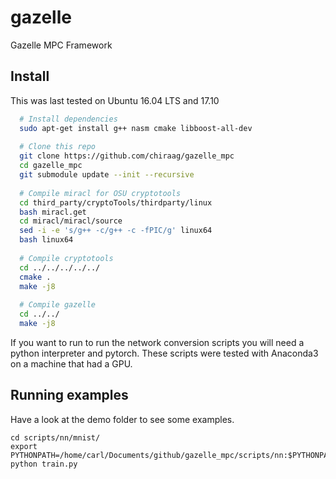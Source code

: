 # gazelle
Gazelle MPC Framework

## Install

This was last tested on Ubuntu 16.04 LTS and 17.10
```bash
  # Install dependencies
  sudo apt-get install g++ nasm cmake libboost-all-dev
  
  # Clone this repo
  git clone https://github.com/chiraag/gazelle_mpc
  cd gazelle_mpc
  git submodule update --init --recursive
  
  # Compile miracl for OSU cryptotools
  cd third_party/cryptoTools/thirdparty/linux
  bash miracl.get
  cd miracl/miracl/source
  sed -i -e 's/g++ -c/g++ -c -fPIC/g' linux64
  bash linux64
  
  # Compile cryptotools
  cd ../../../../../
  cmake .
  make -j8
  
  # Compile gazelle
  cd ../../
  make -j8
```

If you want to run to run the network conversion scripts you will 
need a python interpreter and pytorch. These scripts were tested with
Anaconda3 on a machine that had a GPU.

## Running examples

Have a look at the demo folder to see some examples.
```
cd scripts/nn/mnist/
export PYTHONPATH=/home/carl/Documents/github/gazelle_mpc/scripts/nn:$PYTHONPATH
python train.py
```
